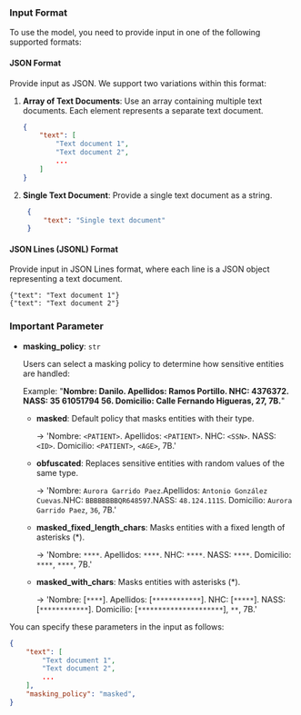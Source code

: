 ### Input Format

To use the model, you need to provide input in one of the following supported formats:

#### JSON Format

Provide input as JSON. We support two variations within this format:

1. **Array of Text Documents**: 
   Use an array containing multiple text documents. Each element represents a separate text document.

   ```json
   {
       "text": [
           "Text document 1",
           "Text document 2",
           ...
       ]
   }

    ```

2. **Single Text Document**:
   Provide a single text document as a string.


   ```json
    {
        "text": "Single text document"
    }
   ```

#### JSON Lines (JSONL) Format

Provide input in JSON Lines format, where each line is a JSON object representing a text document.

```
{"text": "Text document 1"}
{"text": "Text document 2"}
```

### Important Parameter

- **masking_policy**: `str`

    Users can select a masking policy to determine how sensitive entities are handled:

    Example: "**Nombre: Danilo. Apellidos: Ramos Portillo. NHC: 4376372. NASS: 35 61051794 56. Domicilio: Calle Fernando Higueras, 27, 7B.**"

    - **masked**: Default policy that masks entities with their type.

      -> 'Nombre: `<PATIENT>`. Apellidos: `<PATIENT>`. NHC: `<SSN>`. NASS: `<ID>`. Domicilio: `<PATIENT>`, `<AGE>`, 7B.'

    - **obfuscated**: Replaces sensitive entities with random values of the same type.

      -> 'Nombre: `Aurora Garrido Paez`.Apellidos: `Antonio González Cuevas`.NHC: `BBBBBBBBQR648597`.NASS: `48.124.111S`. Domicilio: `Aurora Garrido Paez`, `36`, 7B.'

    - **masked_fixed_length_chars**: Masks entities with a fixed length of asterisks (\*).

      -> 'Nombre: `****`. Apellidos: `****`. NHC: `****`. NASS: `****`. Domicilio: `****`, `****`, 7B.'

    - **masked_with_chars**: Masks entities with asterisks (\*).

      -> 'Nombre: [`****`]. Apellidos: [`************`]. NHC: [`*****`]. NASS: [`************`]. Domicilio: [`*********************`], `**`, 7B.'
    
You can specify these parameters in the input as follows:

```json
{
    "text": [
        "Text document 1",
        "Text document 2",
        ...
    ],
    "masking_policy": "masked",
}
```